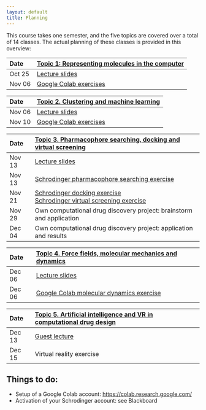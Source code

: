 ```yaml
---
layout: default
title: Planning
---
```


This course takes one semester, and the five topics are covered over a total of 14 classes. The actual planning of these classes is provided in this overview:

| Date   | [Topic 1: Representing molecules in the computer](Topic_01.md) |
|:-------|:---------------------------------------------------------------|
| Oct 25 | <a href="Topic_01/Slides_01.pdf" download>Lecture slides</a>  |
| Nov 06 | <a href="https://githubtocolab.com/UAMCAntwerpen/2040FBDBIC/blob/master/Topic_01/Chemical_informatics_with_RDKit.ipynb" target="_blank">Google Colab exercises</a> |


| Date   | [Topic 2. Clustering and machine learning](Topic_02.md)       |
|:-------|:--------------------------------------------------------------|
| Nov 06 | <a href="Topic_02/Slides_02.pdf" download>Lecture slides</a>  |
| Nov 10 | <a href="https://githubtocolab.com/UAMCAntwerpen/2040FBDBIC/blob/master/Topic_02/Clustering_and_machine_learning.ipynb" target="_blank">Google Colab exercises</a> |


| Date   | [Topic 3. Pharmacophore searching, docking and virtual screening](Topic_03.md) |
|:-------|:--------------------------------------------------------------------------------|
| Nov 13 | <a href="Topic_03/Slides_03.pdf" download>Lecture slides</a> |
| Nov 13 | <a href="Topic_03/Pharmacophore_Searching.pdf" download>Schrodinger pharmacophore searching exercise</a> |
| Nov 21 | <a href="Topic_03/gb-docking-ls.pdf" download>Schrodinger docking exercise</a><br><a href="Topic_03/bc-sbvs-ls.pdf" download>Schrodinger virtual screening exercise</a> |
| Nov 29 | Own computational drug discovery project: brainstorm and application |
| Dec 04 | Own computational drug discovery project: application and results |


| Date   | [Topic 4. Force fields, molecular mechanics and dynamics](Topic_04.md)  |
|:-------|:-------------------------------------------------------------------------|
| Dec 06 | <a href="Topic_04/Slides_04.pdf" download>Lecture slides</a> |
| Dec 06 | <a href="https://githubtocolab.com/UAMCAntwerpen/2040FBDBIC/blob/master/Topic_04/Protein_ligand_MD.ipynb" target="_blank">Google Colab molecular dynamics exercise</a> |


| Date   | [Topic 5. Artificial intelligence and VR in computational drug design](Topic_05.md)  |
|:-------|:--------------------------------------------------------------------------------------|
| Dec 13 | <a href="Topic_05/AI_in_drug_discovery.pdf" download>Guest lecture</a> |
| Dec 15 | Virtual reality exercise |



## Things to do:

- Setup of a Google Colab account: <a href="https://colab.research.google.com" target="_blank">https://colab.research.google.com/</a>
- Activation of your Schrodinger account: see Blackboard
